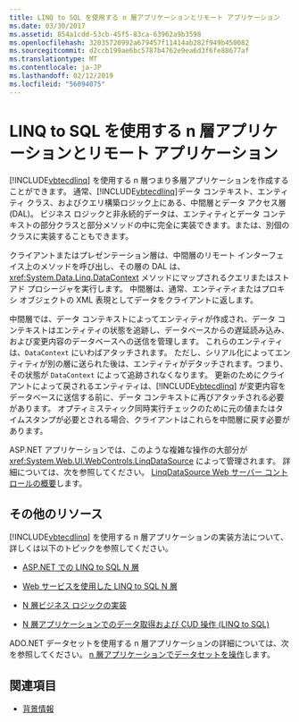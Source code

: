 ```yaml
---
title: LINQ to SQL を使用する n 層アプリケーションとリモート アプリケーション
ms.date: 03/30/2017
ms.assetid: 854a1cdd-53cb-45f5-83ca-63962a9b3598
ms.openlocfilehash: 32035720992a679457f11414ab282f949b450082
ms.sourcegitcommit: d2ccb199ae6bc5787b4762e9ea6d3f6fe88677af
ms.translationtype: MT
ms.contentlocale: ja-JP
ms.lasthandoff: 02/12/2019
ms.locfileid: "56094075"
---
```

# <a name="n-tier-and-remote-applications-with-linq-to-sql"></a>LINQ to SQL を使用する n 層アプリケーションとリモート アプリケーション

  [!INCLUDE[vbtecdlinq](../../../../../../includes/vbtecdlinq-md.md)] を使用する n 層つまり多層アプリケーションを作成することができます。 通常、[!INCLUDE[vbtecdlinq](../../../../../../includes/vbtecdlinq-md.md)]データ コンテキスト、エンティティ クラス、およびクエリ構築ロジック上にある、中間層とデータ アクセス層 (DAL)。 ビジネス ロジックと非永続的データは、エンティティとデータ コンテキストの部分クラスと部分メソッドの中に完全に実装できます。または、別個のクラスに実装することもできます。

 クライアントまたはプレゼンテーション層は、中間層のリモート インターフェイス上のメソッドを呼び出し、その層の DAL は、<xref:System.Data.Linq.DataContext> メソッドにマップされるクエリまたはストアド プロシージャを実行します。 中間層は、通常、エンティティまたはプロキシ オブジェクトの XML 表現としてデータをクライアントに返します。

 中間層では、データ コンテキストによってエンティティが作成され、データ コンテキストはエンティティの状態を追跡し、データベースからの遅延読み込み、および変更内容のデータベースへの送信を管理します。 これらのエンティティは、`DataContext` にいわばアタッチされます。 ただし、シリアル化によってエンティティが別の層に送られた後は、エンティティがデタッチされます。つまり、その状態が `DataContext` によって追跡されなくなります。 更新のためにクライアントによって戻されるエンティティは、[!INCLUDE[vbtecdlinq](../../../../../../includes/vbtecdlinq-md.md)] が変更内容をデータベースに送信する前に、データ コンテキストに再びアタッチされる必要があります。 オプティミスティック同時実行チェックのために元の値またはタイムスタンプが必要とされる場合、クライアントはこれらを中間層に戻す必要があります。

 ASP.NET アプリケーションでは、このような複雑な操作の大部分が <xref:System.Web.UI.WebControls.LinqDataSource> によって管理されます。 詳細については、次を参照してください。 [LinqDataSource Web サーバー コントロールの概要](https://docs.microsoft.com/previous-versions/aspnet/bb547113(v=vs.100))します。

## <a name="additional-resources"></a>その他のリソース
 
  [!INCLUDE[vbtecdlinq](../../../../../../includes/vbtecdlinq-md.md)] を使用する n 層アプリケーションの実装方法について、詳しくは以下のトピックを参照してください。

-   [ASP.NET での LINQ to SQL N 層](../../../../../../docs/framework/data/adonet/sql/linq/linq-to-sql-n-tier-with-aspnet.md)

-   [Web サービスを使用した LINQ to SQL N 層](../../../../../../docs/framework/data/adonet/sql/linq/linq-to-sql-n-tier-with-web-services.md) 

-   [N 層ビジネス ロジックの実装](../../../../../../docs/framework/data/adonet/sql/linq/implementing-business-logic-linq-to-sql.md)

-   [N 層アプリケーションでのデータ取得および CUD 操作 (LINQ to SQL)](../../../../../../docs/framework/data/adonet/sql/linq/data-retrieval-and-cud-operations-in-n-tier-applications.md)

 ADO.NET データセットを使用する n 層アプリケーションの詳細については、次を参照してください。 [n 層アプリケーションでデータセットを操作](/visualstudio/data-tools/work-with-datasets-in-n-tier-applications)します。

## <a name="see-also"></a>関連項目
- [背景情報](../../../../../../docs/framework/data/adonet/sql/linq/background-information.md)

